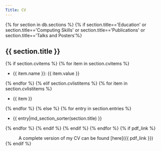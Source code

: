 ```yaml
---
Title: CV
---
```

{% for section in db.sections %}
{% if section.title=='Education' or section.title=='Computing Skills' or section.title=='Publications' or section.title=='Talks and Posters'%}
## {{ section.title }}
{% if section.cvitems %}
{% for item in section.cvitems %}
* <div class="lead">{{ item.name }}: {{ item.value }}</div>
{% endfor %}
{% elif section.cvlistitems %}
{% for item in section.cvlistitems %}
* <div class="lead">{{ item }}</div>
{% endfor %}
{% else %}
{% for entry in section.entries %}
* <div class="lead">{{ entry|md_section_sorter(section.title) }}</div>
{% endfor %}
{% endif %}
{% endif %}
{% endfor %}
{% if pdf_link %}
<center><div class="lead">A complete version of my CV can be found [here]({{ pdf_link }})</div></center>
{% endif %}
